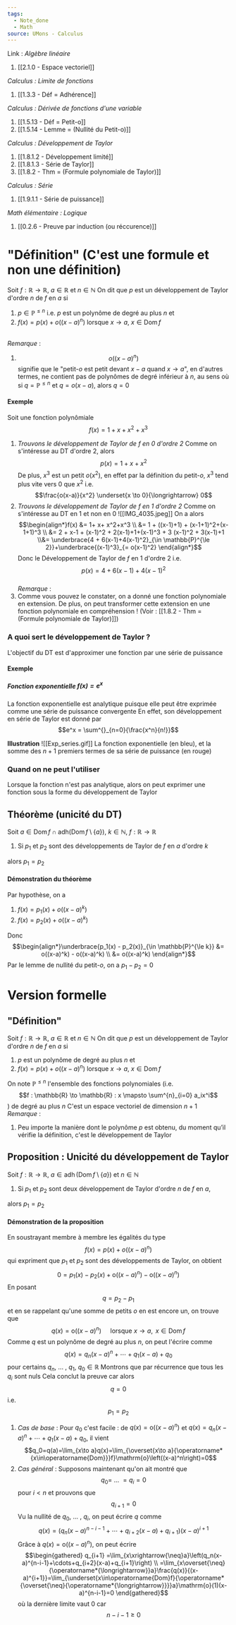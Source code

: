 ```yaml
---
tags:
  - Note_done
  - Math
source: UMons - Calculus
---
```


Link :
_Algèbre linéaire_ 
1. [[2.1.0 - Espace vectoriel]]

_Calculus : Limite de fonctions_
1. [[1.3.3 - Déf = Adhérence]]

_Calculus : Dérivée de fonctions d'une variable_
1. [[1.5.13 - Déf = Petit-o]]
2. [[1.5.14 - Lemme = (Nullité du Petit-o)]]

_Calculus : Développement de Taylor_
1. [[1.8.1.2 - Développement limité]]
2. [[1.8.1.3 - Série de Taylor]]
3. [[1.8.2 - Thm = (Formule polynomiale de Taylor)]]

_Calculus : Série_
1. [[1.9.1.1 - Série de puissance]]

_Math élémentaire : Logique_
1. [[0.2.6 - Preuve par induction (ou réccurence)]]

# "Définition" (C'est une formule et non une définition)
Soit $f : \mathbb{R} \to \mathbb{R},\ a \in \mathbb{R}$ et $n \in \mathbb{N}$ 
On dit que $p$ est un développement de Taylor d'ordre $n$ de $f$ en $a$ si
1. $p \in \mathbb{P}^{\le n}$ i.e. $p$ est un polynôme de degré au plus $n$ et
2. $f(x)=p(x)+o\big((x-a)^n\big)$ lorsque $x \to a,\ x \in \operatorname{Dom}f$ 

\
_Remarque_ :
1. $$o\big((x-a)^n\big)$$ signifie que le "petit-$o$ est petit devant $x-a$ quand $x \to a$", en d'autres termes, ne contient pas de polynômes de degré inférieur à $n$, au sens où si $q = \mathbb{P}^{\le n}$ et $q = o(x-a)$, alors $q  = 0$ 
#### Exemple
Soit une fonction polynômiale $$f(x) = 1+x+x^2+x^3$$
1. _Trouvons le développement de Taylor de $f$ en $0$ d'ordre 2_
Comme on s'intéresse au DT d'ordre 2, alors $$p(x) = 1+ x+ x^2$$ De plus, $x^3$ est un petit $o(x^2)$, en effet par la définition du petit-$o$, $x^3$ tend plus vite vers 0 que $x^2$ i.e. $$\frac{o(x-a)}{x^2} \underset{x \to 0}{\longrightarrow} 0$$ 
2. _Trouvons le développement de Taylor de $f$ en $1$ d'ordre 2_
Comme on s'intéresse au DT en 1 et non en 0
![[IMG_4035.jpeg]]
On a alors $$\begin{align*}f(x) &= 1+ x+ x^2+x^3 \\ &= 1 + ((x-1)+1) + (x-1+1)^2+(x-1+1)^3 \\ &= 2 + x-1 + (x-1)^2 + 2(x-1)+1+(x-1)^3 + 3 (x-1)^2 + 3(x-1)+1 \\&= \underbrace{4 + 6(x-1)+4(x-1)^2}_{\in \mathbb{P}^{\le 2}}+\underbrace{(x-1)^3}_{= o(x-1)^2} \end{align*}$$
Donc le Développement de Taylor de $f$ en 1 d'ordre 2 i.e. $$p(x) = 4+6(x-1)+4(x-1)^2$$
\
_Remarque_ :
1. Comme vous pouvez le constater, on a donné une fonction polynomiale en extension. De plus, on peut transformer cette extension en une fonction polynomiale en compréhension ! 
(Voir : [[1.8.2 - Thm = (Formule polynomiale de Taylor)]])

### A quoi sert le développement de Taylor ?
L'objectif du DT est d'approximer une fonction par une série de puissance 

#### Exemple
##### Fonction exponentielle $f(x) = e^x$ 
La fonction exponentielle est analytique puisque elle peut être exprimée comme une série de puissance convergente
En effet, son développement en série de Taylor est donné par $$e^x = \sum^{}_{n=0}{\frac{x^n}{n!}}$$

**Illustration** 
![[Exp_series.gif]]
La fonction exponentielle (en bleu), et la somme des $n+1$ premiers termes de sa série de puissance (en rouge)

### Quand on ne peut l'utiliser
Lorsque la fonction n'est pas analytique, alors on peut exprimer une fonction sous la forme du développement de Taylor

## Théorème (unicité du DT)
Soit $a \in \operatorname{Dom}f \cap \operatorname{adh(Dom}f \setminus \{a\}),\ k \in \mathbb{N},\ f : \mathbb{R} \to \mathbb{R}$ 
1. Si $p_1$ et $p_2$ sont des développements de Taylor de $f$ en $a$ d'ordre $k$ 

alors $p_1 = p_2$ 

#### Démonstration du théorème
Par hypothèse, on a 
1. $f(x) = p_1(x) + o((x-a)^k)$ 
2. $f(x) = p_2(x)+o((x-a)^k)$ 

Donc $$\begin{align*}\underbrace{p_1(x) - p_2(x)}_{\in \mathbb{P}^{\le k}} &= o((x-a)^k) - o((x-a)^k) \\ &= o((x-a)^k) \end{align*}$$ Par le lemme de nullité du petit-$o$, on a $p_1 -p_2 = 0$ 

# Version formelle
## "Définition"
Soit $f : \mathbb{R} \to \mathbb{R},\ a \in \mathbb{R}$ et $n \in \mathbb{N}$ 
On dit que $p$ est un développement de Taylor d'ordre $n$ de $f$ en $a$ si 
1. $p$ est un polynôme de degré au plus $n$ et 
2. $f(x)=p(x)+o\big((x-a)^n\big)$ lorsque $x \to a,\ x \in \operatorname{Dom}f$ 

On note $\mathbb{P}^{\le n}$ l'ensemble des fonctions polynomiales (i.e. $$f : \mathbb{R} \to \mathbb{R} : x \mapsto \sum^{n}_{i=0} a_ix^i$$) de degré au plus $n$ 
C'est un espace vectoriel de dimension $n+1$
\
_Remarque_ :
1. Peu importe la manière dont le polynôme $p$ est obtenu, du moment qu’il vérifie la définition, c'est le développement de Taylor
## Proposition : Unicité du développement de Taylor
Soit $f : \mathbb{R} \to \mathbb{R},\ a \in \operatorname{adh}(\operatorname{Dom}f \setminus \{ a \})$ et $n \in \mathbb{N}$ 
1. Si $p_1$ et $p_2$ sont deux développement de Taylor d'ordre $n$ de $f$ en $a$, 

alors $p_1 = p_2$ 
#### Démonstration de la proposition
En soustrayant membre à membre les égalités du type $$f(x)=p(x)+o\big((x-a)^n\big)$$ qui expriment que $p_1$ et $p_2$ sont des développements de Taylor, on obtient $$0=p_1(x)-p_2(x)+\mathrm{o}\left((x-a)^n\right)-\mathrm{o}\left((x-a)^n\right)$$En posant $$q = p_2 - p_1$$ et en se rappelant qu'une somme de petits $o$ en est encore un, on trouve que $$q(x)=\mathrm{o}\left((x-a)^n\right)\quad\text{ lorsque }x\to a,\mathrm{~}x\in\operatorname{Dom}f$$Comme $q$ est un polynôme de degré au plus $n$, on peut l'écrire comme $$q(x)=q_n(x-a)^n+\cdots+q_1(x-a)+q_0$$ pour certains $q_n,\ ...\ ,\ q_1,\ q_0 \in \mathbb{R}$ 
Montrons que par récurrence que tous les $q_i$ sont nuls 
Cela conclut la preuve car alors $$q =0$$ i.e. $$p_1 =p_2$$ 
1. _Cas de base_ :
Pour $q_0$ c'est facile : de $q(x)=\mathrm{o}\left((x-a)^n\right)$ et $q(x)=q_n(x-a)^n+\cdots+q_1(x-a)+q_0$, il vient $$q_0=q(a)=\lim_{x\to a}q(x)=\lim_{\overset{x\to a}{\operatorname*{x\in\operatorname{Dom}}}f}\mathrm{o}\left((x-a)^n\right)=0$$
2. _Cas général_ :
Supposons maintenant qu'on ait montré que $$q_0 =\ ...\ = q_i = 0$$ pour $i < n$ et prouvons que $$q_{i+1}=0$$ Vu la nullité de $q_0,\ ...\ ,\ q_i$, on peut écrire $q$ comme $$q(x)=\left(q_n(x-a)^{n-i-1}+\cdots+q_{i+2}(x-a)+q_{i+1}\right)(x-a)^{i+1}$$Grâce à $q(x)=\mathrm{o}\left((x-a)^n\right)$, on peut écrire $$\begin{gathered}
q_{i+1} =\lim_{x\xrightarrow{\neq}a}\left(q_n(x-a)^{n-i-1}+\cdots+q_{i+2}(x-a)+q_{i+1}\right) \\
=\lim_{x\overset{\neq}{\operatorname*{\longrightarrow}}a}\frac{q(x)}{(x-a)^{i+1}}=\lim_{\underset{x\in\operatorname{Dom}f}{\operatorname*{\overset{\neq}{\operatorname*{\longrightarrow}}}}a}\mathrm{o}(1)(x-a)^{n-i-1}=0 
\end{gathered}$$ où la dernière limite vaut 0 car $$n -i -1 \ge 0$$